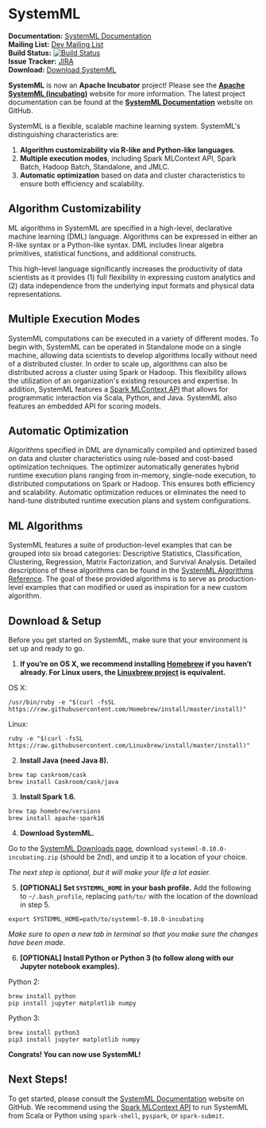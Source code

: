 <!--
{% comment %}
Licensed to the Apache Software Foundation (ASF) under one or more
contributor license agreements.  See the NOTICE file distributed with
this work for additional information regarding copyright ownership.
The ASF licenses this file to you under the Apache License, Version 2.0
(the "License"); you may not use this file except in compliance with
the License.  You may obtain a copy of the License at

http://www.apache.org/licenses/LICENSE-2.0

Unless required by applicable law or agreed to in writing, software
distributed under the License is distributed on an "AS IS" BASIS,
WITHOUT WARRANTIES OR CONDITIONS OF ANY KIND, either express or implied.
See the License for the specific language governing permissions and
limitations under the License.
{% endcomment %}
-->

# SystemML

**Documentation:** [SystemML Documentation](http://apache.github.io/incubator-systemml/)<br/>
**Mailing List:** [Dev Mailing List](http://systemml.apache.org/community.html)<br/>
**Build Status:** [![Build Status](https://sparktc.ibmcloud.com/jenkins/job/SystemML-DailyTest/badge/icon)](https://sparktc.ibmcloud.com/jenkins/job/SystemML-DailyTest)<br/>
**Issue Tracker:** [JIRA](https://issues.apache.org/jira/browse/SYSTEMML)<br/>
**Download:** [Download SystemML](http://systemml.apache.org/download.html)<br/>

**SystemML** is now an **Apache Incubator** project! Please see the [**Apache SystemML (incubating)**](http://systemml.apache.org/)
website for more information. The latest project documentation can be found at the
[**SystemML Documentation**](http://apache.github.io/incubator-systemml/) website on GitHub.

SystemML is a flexible, scalable machine learning system.
SystemML's distinguishing characteristics are:

  1. **Algorithm customizability via R-like and Python-like languages**.
  2. **Multiple execution modes**, including Spark MLContext API, Spark Batch, Hadoop Batch, Standalone, and JMLC.
  3. **Automatic optimization** based on data and cluster characteristics to ensure both efficiency and scalability.


## Algorithm Customizability

ML algorithms in SystemML are specified in a high-level, declarative machine learning (DML) language.
Algorithms can be expressed in either an R-like syntax or a Python-like syntax. DML includes
linear algebra primitives, statistical functions, and additional constructs.

This high-level language significantly increases the productivity of
data scientists as it provides (1) full flexibility in expressing custom
analytics and (2) data independence from the underlying input formats and
physical data representations.


## Multiple Execution Modes

SystemML computations can be executed in a variety of different modes. To begin with, SystemML
can be operated in Standalone mode on a single machine, allowing data scientists to develop
algorithms locally without need of a distributed cluster. In order to scale up, algorithms can also be distributed
across a cluster using Spark or Hadoop.
This flexibility allows the utilization of an organization's existing resources and expertise.
In addition, SystemML features a
[Spark MLContext API](http://apache.github.io/incubator-systemml/spark-mlcontext-programming-guide.html)
that allows for programmatic interaction via Scala, Python, and Java. SystemML also features an
embedded API for scoring models.


## Automatic Optimization

Algorithms specified in DML are dynamically compiled and optimized based on data and cluster characteristics
using rule-based and cost-based optimization techniques. The optimizer automatically generates hybrid runtime
execution plans ranging from in-memory, single-node execution, to distributed computations on Spark or Hadoop.
This ensures both efficiency and scalability. Automatic optimization reduces or eliminates the need to hand-tune
distributed runtime execution plans and system configurations.

## ML Algorithms

SystemML features a suite of production-level examples that can be grouped into six broad categories:
Descriptive Statistics, Classification, Clustering, Regression, Matrix Factorization, and Survival Analysis.
Detailed descriptions of these algorithms can be found in the
[SystemML Algorithms Reference](http://apache.github.io/incubator-systemml/algorithms-reference.html).  The goal of these provided algorithms is to serve as production-level examples that can modified or used as inspiration for a new custom algorithm.

## Download & Setup

Before you get started on SystemML, make sure that your environment is set up and ready to go.

  1. **If you’re on OS X, we recommend installing [Homebrew](http://brew.sh) if you haven’t already.  For Linux users, the [Linuxbrew project](http://linuxbrew.sh/) is equivalent.**

  OS X:
  ```
  /usr/bin/ruby -e "$(curl -fsSL https://raw.githubusercontent.com/Homebrew/install/master/install)"
  ```
  Linux:
  ```
  ruby -e "$(curl -fsSL https://raw.githubusercontent.com/Linuxbrew/install/master/install)"
  ```

  2. **Install Java (need Java 8).**
  ```
  brew tap caskroom/cask
  brew install Caskroom/cask/java
  ```

  3. **Install Spark 1.6.**
  ```
  brew tap homebrew/versions
  brew install apache-spark16
  ```

  4. **Download SystemML.**

  Go to the [SystemML Downloads page](http://systemml.apache.org/download.html), download `systemml-0.10.0-incubating.zip` (should be 2nd), and unzip it to a location of your choice.

  *The next step is optional, but it will make your life a lot easier.*

  5. **[OPTIONAL] Set `SYSTEMML_HOME` in your bash profile.**
  Add the following to `~/.bash_profile`, replacing `path/to/` with the location of the download in step 5.
  ```
  export SYSTEMML_HOME=path/to/systemml-0.10.0-incubating
  ```
  *Make sure to open a new tab in terminal so that you make sure the changes have been made.*

  6. **[OPTIONAL] Install Python or Python 3 (to follow along with our Jupyter notebook examples).**

  Python 2:
  ```
  brew install python
  pip install jupyter matplotlib numpy
  ```

  Python 3:
  ```
  brew install python3
  pip3 install jupyter matplotlib numpy
  ```

**Congrats! You can now use SystemML!**

## Next Steps!

To get started, please consult the
[SystemML Documentation](http://apache.github.io/incubator-systemml/) website on GitHub.  We
recommend using the [Spark MLContext API](http://apache.github.io/incubator-systemml/spark-mlcontext-programming-guide.html)
to run SystemML from Scala or Python using `spark-shell`, `pyspark`, or `spark-submit`.
